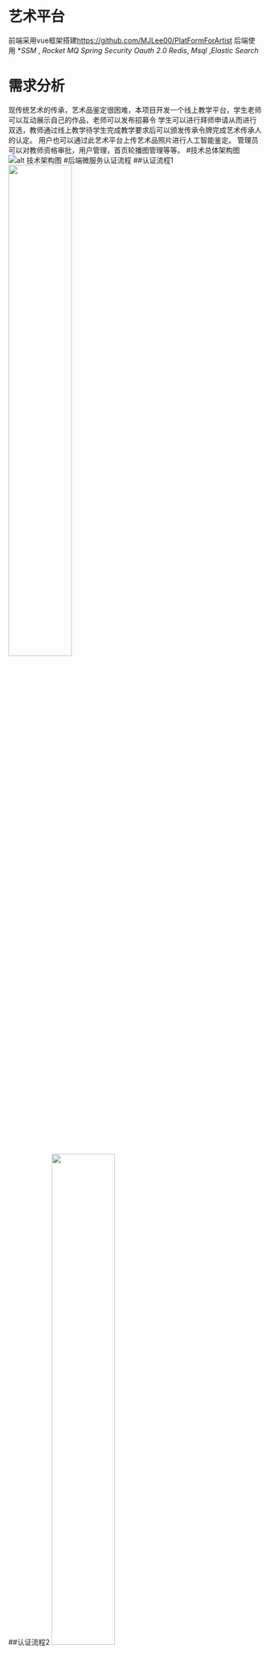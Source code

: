 # 艺术平台
前端采用vue框架搭建<https://github.com/MJLee00/PlatFormForArtist>
后端使用 **SSM* , *Rocket MQ*  *Spring Security Oauth 2.0* *Redis*, *Msql* ,*Elastic Search*
# 需求分析
现传统艺术的传承，艺术品鉴定很困难，本项目开发一个线上教学平台，学生老师可以互动展示自己的作品，老师可以发布招募令
学生可以进行拜师申请从而进行双选，教师通过线上教学待学生完成教学要求后可以颁发传承令牌完成艺术传承人的认定。
用户也可以通过此艺术平台上传艺术品照片进行人工智能鉴定。
管理员可以对教师资格审批，用户管理，首页轮播图管理等等。
#技术总体架构图
![alt 技术架构图](https://github.com/MJLee00/ArtistPlatformBackend/documents/技术架构图.png)
#后端微服务认证流程
##认证流程1
<img src="https://github.com/MJLee00/ArtistPlatformBackend/documents/认证流程1.png" width="50%">

##认证流程2
<img src="https://github.com/MJLee00/ArtistPlatformBackend/documents/认证流程2.jpg" width="50%">

##认证流程3
<img src="https://github.com/MJLee00/ArtistPlatformBackend/documents/认证流程3.jpg" width="50%">


#服务功能
|  服务名称  | 端口号 | 功能 |
|  ----  | ----  |  ----|
|  pp-oauth-server  | 40400      | 用户登录认证返回cookie和token，第一次获取短令牌和cookie，进行第二次访问redis获取长令牌|
|  pp-govern-gateway  |  60201     | 用户进行后端微服务访问，RPC调用微服务 |
|  pp-source-server  |  8888/9999     |  资源服务器，可以根据长令牌中的权限进行过滤|
| pp-govern-center|40401/40402|微服务注册中心，用于监听各个微服务的状态，使得各个服务之间可以进行互相调用|

